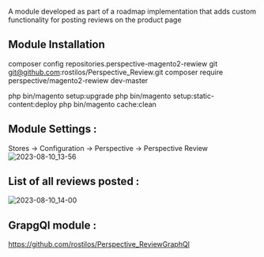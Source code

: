 A module developed as part of a roadmap implementation that adds custom functionality for posting reviews on the product page

## Module Installation
composer config repositories.perspective-magento2-rewiew git git@github.com:rostilos/Perspective_Review.git
composer require perspective/magento2-rewiew dev-master

php bin/magento setup:upgrade
php bin/magento setup:static-content:deploy
php bin/magento cache:clean

## Module Settings : 
Stores -> Configuration -> Perspective -> Perspective Review
![2023-08-10_13-56](https://github.com/rostilos/Perspective_Reviews/assets/85498741/feb36f8b-08e0-4c4a-9296-ef9e81bc7201)


## List of all reviews posted : 
![2023-08-10_14-00](https://github.com/rostilos/Perspective_Reviews/assets/85498741/4dc71ad7-6d1e-4edb-a9f4-3fcc8a7b5cb2)

## GrapgQl module : 
https://github.com/rostilos/Perspective_ReviewGraphQl
